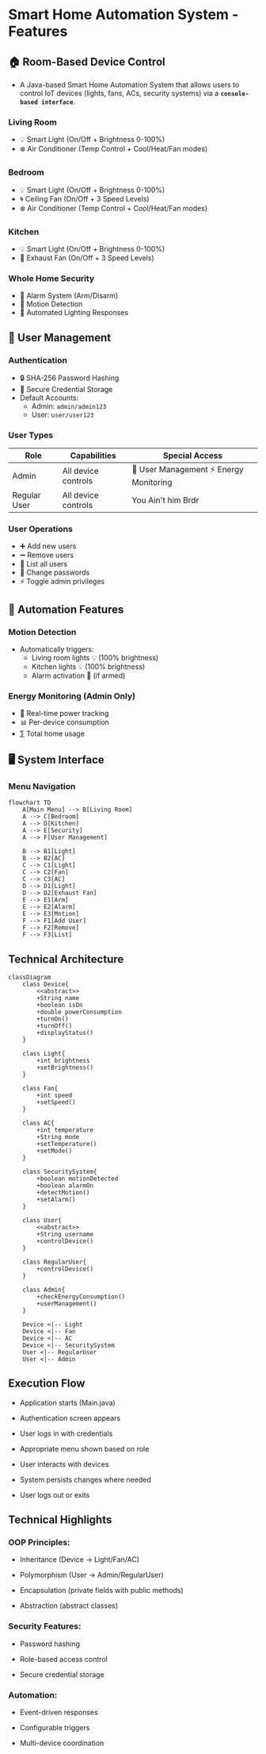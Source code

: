 # Smart Home Automation System - Features

## 🏠 Room-Based Device Control
- A Java-based Smart Home Automation System that allows users to control IoT devices (lights, fans, ACs, security systems) via a **`console-based interface`**.
### Living Room
- 💡 Smart Light (On/Off + Brightness 0-100%)
- ❄️ Air Conditioner (Temp Control + Cool/Heat/Fan modes)

### Bedroom
- 💡 Smart Light (On/Off + Brightness 0-100%)
- 🌀 Ceiling Fan (On/Off + 3 Speed Levels)
- ❄️ Air Conditioner (Temp Control + Cool/Heat/Fan modes)

### Kitchen
- 💡 Smart Light (On/Off + Brightness 0-100%)
- 🍳 Exhaust Fan (On/Off + 3 Speed Levels)

### Whole Home Security
- 🚨 Alarm System (Arm/Disarm)
- 👀 Motion Detection
- 🤖 Automated Lighting Responses

## 👥 User Management

### Authentication
- 🔒 SHA-256 Password Hashing
- 📁 Secure Credential Storage
- Default Accounts:
  - Admin: `admin/admin123`
  - User: `user/user123`

### User Types
| Role | Capabilities | Special Access |
|------|-------------|----------------|
| Admin | All device controls | 👥 User Management ⚡ Energy Monitoring |
| Regular User | All device controls | You Ain't him Brdr |

### User Operations
- ➕ Add new users
- ➖ Remove users
- 📜 List all users
- 🔄 Change passwords
- ⚡ Toggle admin privileges

## 🤖 Automation Features

### Motion Detection
- Automatically triggers:
  - Living room lights 💡 (100% brightness)
  - Kitchen lights 💡 (100% brightness)
  - Alarm activation 🚨 (if armed)

### Energy Monitoring (Admin Only)
- 🔌 Real-time power tracking
- 📊 Per-device consumption
- ∑ Total home usage

## 🖥️ System Interface

### Menu Navigation
```mermaid
flowchart TD
    A[Main Menu] --> B[Living Room]
    A --> C[Bedroom]
    A --> D[Kitchen]
    A --> E[Security]
    A --> F[User Management]
    
    B --> B1[Light]
    B --> B2[AC]
    C --> C1[Light]
    C --> C2[Fan]
    C --> C3[AC]
    D --> D1[Light]
    D --> D2[Exhaust Fan]
    E --> E1[Arm]
    E --> E2[Alarm]
    E --> E3[Motion]
    F --> F1[Add User]
    F --> F2[Remove]
    F --> F3[List]
```
## Technical Architecture
```mermaid
classDiagram
    class Device{
        <<abstract>>
        +String name
        +boolean isOn
        +double powerConsumption
        +turnOn()
        +turnOff()
        +displayStatus()
    }
    
    class Light{
        +int brightness
        +setBrightness()
    }
    
    class Fan{
        +int speed
        +setSpeed()
    }
    
    class AC{
        +int temperature
        +String mode
        +setTemperature()
        +setMode()
    }
    
    class SecuritySystem{
        +boolean motionDetected
        +boolean alarmOn
        +detectMotion()
        +setAlarm()
    }
    
    class User{
        <<abstract>>
        +String username
        +controlDevice()
    }
    
    class RegularUser{
        +controlDevice()
    }
    
    class Admin{
        +checkEnergyConsumption()
        +userManagement()
    }
    
    Device <|-- Light
    Device <|-- Fan
    Device <|-- AC
    Device <|-- SecuritySystem
    User <|-- RegularUser
    User <|-- Admin
```
## Execution Flow
- Application starts (Main.java)

- Authentication screen appears

- User logs in with credentials

- Appropriate menu shown based on role

- User interacts with devices

- System persists changes where needed

- User logs out or exits

## Technical Highlights
### OOP Principles:

- Inheritance (Device → Light/Fan/AC)

- Polymorphism (User → Admin/RegularUser)

- Encapsulation (private fields with public methods)

- Abstraction (abstract classes)

### Security Features:

- Password hashing

- Role-based access control

- Secure credential storage

### Automation:

- Event-driven responses

- Configurable triggers

- Multi-device coordination
